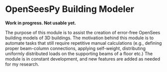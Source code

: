 # OpenSeesPy Building Modeler

**Work in progress. Not usable yet.**

The purpose of this module is to assist the creation of error-free OpenSees building models of 3D buildings. The motivation behind this module is to automate tasks that still require repetitive manual calculations (e.g., defining proper beam-column connections, applying self-weight, distributing uniformly distributed loads on the supporting beams of a floor etc.) The module is in constant development, and new features are added as needed for my research.

